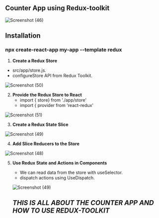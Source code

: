 ## **Counter App using Redux-toolkit**

![Screenshot (46)](https://user-images.githubusercontent.com/89910095/152670005-c0f46328-f984-42f6-9e78-751672157f9e.png)


## Installation
### npx create-react-app my-app --template redux

1. **Create a Redux Store**
  - src/app/store.js.
  - configureStore API from Redux Toolkit.
  
![Screenshot (50)](https://user-images.githubusercontent.com/89910095/152670171-52662e59-fcb7-4284-b62e-9390094e060e.png)


2. **Provide the Redux Store to React**
   - import { store} from './app/store'
   - import { provider from 'react-redux'
   
![Screenshot (51)](https://user-images.githubusercontent.com/89910095/152670177-207df99a-6dcb-49f0-b49a-32f8f21fb7ec.png)


3. **Create a Redux State Slice**

![Screenshot (49)](https://user-images.githubusercontent.com/89910095/152669999-859ec8d7-44a8-4358-b2d3-cd7c56b1f1ca.png)

4. **Add Slice Reducers to the Store**

![Screenshot (48)](https://user-images.githubusercontent.com/89910095/152670055-aa170bf2-10fa-4018-8c09-36539b5b0411.png)

5. **Use Redux State and Actions in Components**
   - We can read data from the store with useSelector.
   - dispatch actions using UseDispatch.
   
   ![Screenshot (49)](https://user-images.githubusercontent.com/89910095/152670108-1750f9ed-f052-4db0-ab06-b09766f7c818.png)
   
   ## *THIS IS ALL ABOUT THE COUNTER APP AND HOW TO USE REDUX-TOOLKIT*

